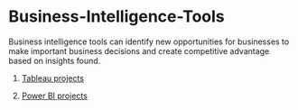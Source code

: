 # Business-Intelligence-Tools

Business intelligence tools can identify new opportunities for businesses to make important business decisions and create competitive advantage based on insights found.


 1. [Tableau projects](https://public.tableau.com/app/profile/vanela.figueroa.robles)
 
 
 1. [Power BI projects](https://public.tableau.com/app/profile/vanela.figueroa.robles)
